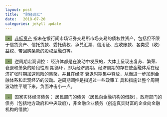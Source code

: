 ```yaml
---
layout: post
title:  "财经词汇"
date:   2018-07-20
categories: jekyll update
---
```

<span style="background-color: #8ba06f">&nbsp;&nbsp;-&nbsp;&nbsp;</span>&nbsp;
[非标资产](http://trust.jrj.com.cn/2017/11/14074223379273.shtml)
指未在银行间市场证券交易所市场交易的债权性资产，包括但不限于信贷资产、信托贷款、委托债权、承兑汇票、信用证、应收账款、各类受（收）益权、带回购条款的股权型融资等。


<span style="background-color: #8ba06f">&nbsp;&nbsp;-&nbsp;&nbsp;</span>&nbsp;
逆周期宏观调控： 经济体都是在波动中发展的，大体上呈现出复苏、繁荣、衰退和萧条的阶段性周
期循环，即为经济周期。经济周期的存在使金融体系在经济扩张时期加速风险的集聚，并且在经济
衰退时期集中释放，从而进一步加剧金融体系和宏观经济的波动。逆周期调控是指通过一些政策工
具和措施让整个周期波动性平缓下来，负面冲击小一点。

<span style="background-color: #8ba06f">&nbsp;&nbsp;-&nbsp;&nbsp;</span>&nbsp;
国家实体经济债务： 居民部门的债务（居民向金融机构的借款），政府部门的债务（包括地方政府和中央政府），非金融企业债务（创造真实财富的企业向金融机构的借款）
